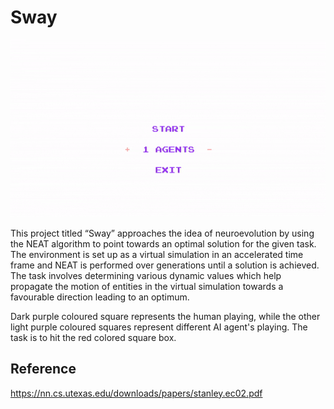 # Sway

![](https://github.com/suprasauce/Sway/blob/main/demo.gif)

This project titled “Sway” approaches the idea of neuroevolution by using the NEAT algorithm to point towards an optimal solution for the given task. The environment is set up as a virtual simulation in an accelerated time frame and NEAT is performed over generations until a solution is achieved. The task involves determining various dynamic values which help propagate the motion of entities in the virtual simulation towards a favourable direction leading to an optimum.

Dark purple coloured square represents the human playing, while the other light purple coloured squares represent different AI agent's playing.
The task is to hit the red colored square box.

## Reference
https://nn.cs.utexas.edu/downloads/papers/stanley.ec02.pdf
